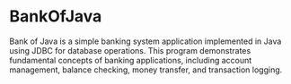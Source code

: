 # BankOfJava
Bank of Java is a simple banking system application implemented in Java using JDBC for database operations. This program demonstrates fundamental concepts of banking applications, including account management, balance checking, money transfer, and transaction logging.
